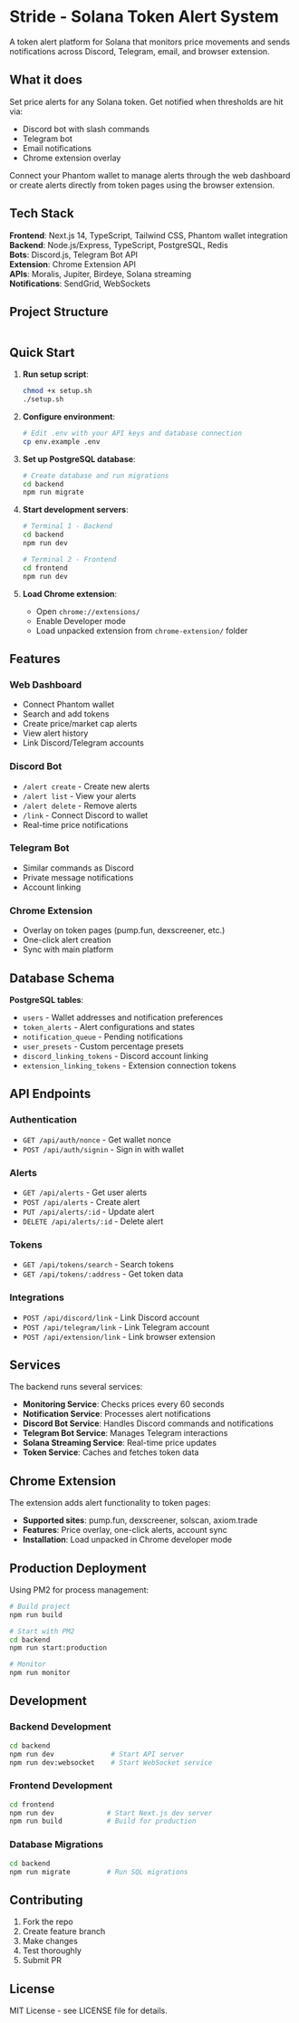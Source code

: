 # Stride - Solana Token Alert System

A token alert platform for Solana that monitors price movements and sends notifications across Discord, Telegram, email, and browser extension.

## What it does

Set price alerts for any Solana token. Get notified when thresholds are hit via:
- Discord bot with slash commands
- Telegram bot
- Email notifications
- Chrome extension overlay

Connect your Phantom wallet to manage alerts through the web dashboard or create alerts directly from token pages using the browser extension.

## Tech Stack

**Frontend**: Next.js 14, TypeScript, Tailwind CSS, Phantom wallet integration  
**Backend**: Node.js/Express, TypeScript, PostgreSQL, Redis  
**Bots**: Discord.js, Telegram Bot API  
**Extension**: Chrome Extension API  
**APIs**: Moralis, Jupiter, Birdeye, Solana streaming  
**Notifications**: SendGrid, WebSockets  

## Project Structure

```

```

## Quick Start

1. **Run setup script**:
   ```bash
   chmod +x setup.sh
   ./setup.sh
   ```

2. **Configure environment**:
   ```bash
   # Edit .env with your API keys and database connection
   cp env.example .env
   ```

3. **Set up PostgreSQL database**:
   ```bash
   # Create database and run migrations
   cd backend
   npm run migrate
   ```

4. **Start development servers**:
   ```bash
   # Terminal 1 - Backend
   cd backend
   npm run dev
   
   # Terminal 2 - Frontend  
   cd frontend
   npm run dev
   ```

5. **Load Chrome extension**:
   - Open `chrome://extensions/`
   - Enable Developer mode
   - Load unpacked extension from `chrome-extension/` folder

## Features

### Web Dashboard
- Connect Phantom wallet
- Search and add tokens
- Create price/market cap alerts
- View alert history
- Link Discord/Telegram accounts

### Discord Bot
- `/alert create` - Create new alerts
- `/alert list` - View your alerts
- `/alert delete` - Remove alerts
- `/link` - Connect Discord to wallet
- Real-time price notifications

### Telegram Bot
- Similar commands as Discord
- Private message notifications
- Account linking

### Chrome Extension
- Overlay on token pages (pump.fun, dexscreener, etc.)
- One-click alert creation
- Sync with main platform

## Database Schema

**PostgreSQL tables**:
- `users` - Wallet addresses and notification preferences
- `token_alerts` - Alert configurations and states
- `notification_queue` - Pending notifications
- `user_presets` - Custom percentage presets
- `discord_linking_tokens` - Discord account linking
- `extension_linking_tokens` - Extension connection tokens

## API Endpoints

### Authentication
- `GET /api/auth/nonce` - Get wallet nonce
- `POST /api/auth/signin` - Sign in with wallet

### Alerts
- `GET /api/alerts` - Get user alerts
- `POST /api/alerts` - Create alert
- `PUT /api/alerts/:id` - Update alert
- `DELETE /api/alerts/:id` - Delete alert

### Tokens
- `GET /api/tokens/search` - Search tokens
- `GET /api/tokens/:address` - Get token data

### Integrations
- `POST /api/discord/link` - Link Discord account
- `POST /api/telegram/link` - Link Telegram account
- `POST /api/extension/link` - Link browser extension



## Services

The backend runs several services:

- **Monitoring Service**: Checks prices every 60 seconds
- **Notification Service**: Processes alert notifications
- **Discord Bot Service**: Handles Discord commands and notifications
- **Telegram Bot Service**: Manages Telegram interactions
- **Solana Streaming Service**: Real-time price updates
- **Token Service**: Caches and fetches token data



## Chrome Extension

The extension adds alert functionality to token pages:

- **Supported sites**: pump.fun, dexscreener, solscan, axiom.trade
- **Features**: Price overlay, one-click alerts, account sync
- **Installation**: Load unpacked in Chrome developer mode

## Production Deployment

Using PM2 for process management:

```bash
# Build project
npm run build

# Start with PM2
cd backend
npm run start:production

# Monitor
npm run monitor
```

## Development

### Backend Development
```bash
cd backend
npm run dev              # Start API server
npm run dev:websocket    # Start WebSocket service
```

### Frontend Development
```bash
cd frontend
npm run dev             # Start Next.js dev server
npm run build           # Build for production
```

### Database Migrations
```bash
cd backend
npm run migrate         # Run SQL migrations
```

## Contributing

1. Fork the repo
2. Create feature branch
3. Make changes
4. Test thoroughly
5. Submit PR

## License

MIT License - see LICENSE file for details.
